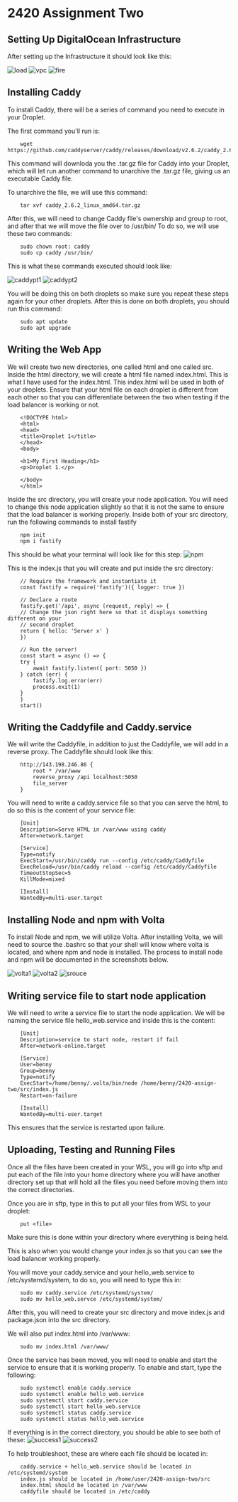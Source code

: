 # 2420 Assignment Two

## Setting Up DigitalOcean Infrastructure

After setting up the Infrastructure it should look like this:

![load](./images/LoadBalancer.png)
![vpc](./images/vpc.png)
![fire](./images/firewall.png)

## Installing Caddy

To install Caddy, there will be a series of command you need to execute in your Droplet. 

The first command you'll run is:

```
    wget https://github.com/caddyserver/caddy/releases/download/v2.6.2/caddy_2.6.2_linux_amd64.tar.gz
```

This command will downloda you the .tar.gz file for Caddy into your Droplet, which will let run another command to unarchive the .tar.gz file, giving us an executable Caddy file.

To unarchive the file, we will use this command:

```
    tar xvf caddy_2.6.2_linux_amd64.tar.gz
```

After this, we will need to change Caddy file's ownership and group to root, and after that we will move the file over to /usr/bin/ To do so, we will use these two commands:

```
    sudo chown root: caddy
    sudo cp caddy /usr/bin/
```

This is what these commands executed should look like:

![caddypt1](./images/caddypt1.png)
![caddypt2](./images/caddypt2.png)

You will be doing this on both droplets so make sure you repeat these steps again for your other droplets. After this is done on both droplets, you should run this command:

```
    sudo apt update
    sudo apt upgrade
```

## Writing the Web App

We will create two new directories, one called html and one called src. Inside the html directory, we will create a html file named index.html. This is what I have used for the index.html. This index.html will be used in both of your droplets. Ensure that your html file on each droplet is different from each other so that you can differentiate between the two when testing if the load balancer is working or not.

```
    <!DOCTYPE html>
    <html>
    <head>
    <title>Droplet 1</title>
    </head>
    <body>

    <h1>My First Heading</h1>
    <p>Droplet 1.</p>

    </body>
    </html>
```

Inside the src directory, you will create your node application. You will need to change this node application slightly so that it is not the same to ensure that the load balancer is working properly. Inside both of your src directory, run the following commands to install fastify
```
    npm init
    npm i fastify
```
This should be what your terminal will look like for this step:
![npm](./images/step4.png)

This is the index.js that you will create and put inside the src directory:

```
    // Require the framework and instantiate it
    const fastify = require('fastify')({ logger: true })

    // Declare a route
    fastify.get('/api', async (request, reply) => {
    // Change the json right here so that it displays something different on your 
    // second droplet
    return { hello: 'Server x' }
    })

    // Run the server!
    const start = async () => {
    try {
        await fastify.listen({ port: 5050 })
    } catch (err) {
        fastify.log.error(err)
        process.exit(1)
    }
    }
    start()
```

## Writing the Caddyfile and Caddy.service

We will write the Caddyfile, in addition to just the Caddyfile, we will add in a reverse proxy. The Caddyfile should look like this:

```
    http://143.198.246.86 {
	    root * /var/www
	    reverse_proxy /api localhost:5050
	    file_server
    }
```	

You will need to write a caddy.service file so that you can serve the html, to do so this is the content of your service file:
```
    [Unit]
    Description=Serve HTML in /var/www using caddy
    After=network.target

    [Service]
    Type=notify
    ExecStart=/usr/bin/caddy run --config /etc/caddy/Caddyfile
    ExecReload=/usr/bin/caddy reload --config /etc/caddy/Caddyfile
    TimeoutStopSec=5
    KillMode=mixed

    [Install]
    WantedBy=multi-user.target
```

## Installing Node and npm with Volta

To install Node and npm, we will utilize Volta. After installing Volta, we will need to source the .bashrc so that your shell will know where volta is located, and where npm and node is installed. The process to install node and npm will be documented in the screenshots below.

![volta1](./images/voltapt1.png)
![volta2](./images/voltapt2.png)
![srouce](./images/sourcebashrc.png)

## Writing service file to start node application

We will need to write a service file to start the node application. We will be naming the service file hello_web.service and inside this is the content:

```
    [Unit]
    Description=service to start node, restart if fail
    After=network-online.target

    [Service]
    User=benny
    Group=benny
    Type=notify
    ExecStart=/home/benny/.volta/bin/node /home/benny/2420-assign-two/src/index.js
    Restart=on-failure

    [Install]
    WantedBy=multi-user.target
```

This ensures that the service is restarted upon failure.

## Uploading, Testing and Running Files

Once all the files have been created in your WSL, you will go into sftp and put each of the file into your home directory where you will have another directory set up that will hold all the files you need before moving them into the correct directories.

Once you are in sftp, type in this to put all your files from WSL to your droplet:
```
    put <file>
```

Make sure this is done within your directory where everything is being held.

This is also when you would change your index.js so that you can see the load balancer working properly.

You will move your caddy.service and your hello_web.service to /etc/systemd/system, to do so, you will need to type this in:

```
    sudo mv caddy.service /etc/systemd/system/
    sudo mv hello_web.servce /etc/systemd/system/
```

After this, you will need to create your src directory and move index.js and package.json into the src directory.

We will also put index.html into /var/www:
```
    sudo mv index.html /var/www/
```

Once the service has been moved, you will need to enable and start the service to ensure that it is working properly. To enable and start, type the following:

```
    sudo systemctl enable caddy.service
    sudo systemctl enable hello_web.service
    sudo systemctl start caddy.service
    sudo systemctl start hello_web.service
    sudo systemctl status caddy.service
    sudo systemctl status hello_web.service  
```

If everything is in the correct directory, you should be able to see both of these:
![success1](./images/successpt1.png)
![success2](./images/successpt2.png)

To help troubleshoot, these are where each file should be located in:
```
    caddy.service + hello_web.service should be located in /etc/systemd/system
    index.js should be located in /home/user/2420-assign-two/src
    index.html should be located in /var/www
    caddyfile should be located in /etc/caddy
```

